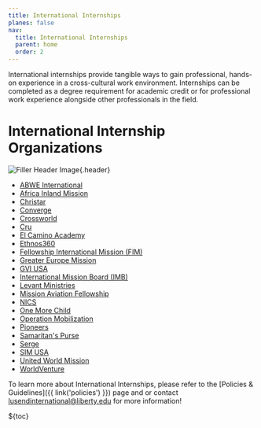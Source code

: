 ```yaml
---
title: International Internships
planes: false
nav:
  title: International Internships
  parent: home
  order: 2
---
```




International internships provide tangible ways to gain professional, hands-on experience in a cross-cultural work environment. Internships can be completed as a degree requirement for academic credit or for professional work experience alongside other professionals in the field.

# International Internship Organizations

![Filler Header Image](https://liberty-sa.terradotta.com/_customtags/ct_Image.cfm?Image_ID=35669){.header}

- [ABWE International](https://abwe.org/serve/tracks/intern/)
- [Africa Inland Mission](https://explore.aimint.org/us/st/)
- [Christar](https://www.christar.org/st-i-opportunities?query=&filter%5B0%5D=&filter%5B1%5D=&filter%5B2%5D=&filter%5B3%5D%5B%5D=76&filter%5B3%5D%5B%5D=77)
- [Converge](https://www.converge.org/missions/impact-internship)
- [Crossworld](https://crossworld.org/go/internships)
- [Cru](https://www.cru.org/us/en/opportunities.html)
- [El Camino Academy](https://eca.edu.co/work-with-us/)
- [Ethnos360](https://ethnos360.org/short-term-trips/internships)
- [Fellowship International Mission (FIM)](https://www.fim.org/go/internships/ )
- [Greater Europe Mission](https://gemission.org/short-term/ )
- [GVI USA](https://people.gviusa.com/internships/internships-abroad/ )
- [International Mission Board (IMB)](https://www.imb.org/trips/)
- [Levant Ministries](https://levantministries.org/getinvolved/ )
- [Mission Aviation Fellowship](https://maf.org/serve/ )
- [NICS](https://www.nics.org/ )
- [One More Child](https://onemorechild.org/intern/ )
- [Operation Mobilization](https://www.om.org/int/opportunities?f%5B0%5D=available_in%3AUS )
- [Pioneers](https://edge.pioneers.org/)
- [Samaritan's Purse](https://www.samaritanspurse.org/our-ministry/internship-program/ )
- [Serge](https://serge.org/internship/ )
- [SIM USA](https://www.simusa.org/internships/ )
- [United World Mission](https://uwm.org/go/ways-to-go/)
- [WorldVenture](https://worldventure.com/going/pathfinders/)

To learn more about International Internships, please refer to the [Policies & Guidelines]({{ link('policies') }}) page and or contact [lusendinternational@liberty.edu](mailto:lusendinternational@liberty.edu) for more information!


${toc}
